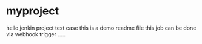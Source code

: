 # myproject
hello jenkin project test case 
this is a demo readme file
this job can be done via webhook trigger .....
